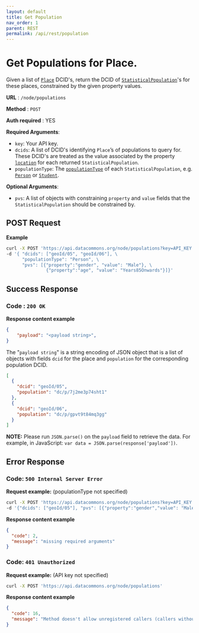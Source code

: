```yaml
---
layout: default
title: Get Population
nav_order: 1
parent: REST
permalink: /api/rest/population
---
```


# Get Populations for Place.

Given a list of [`Place`](https://browser.datacommons.org/kg?dcid=Place) DCID's,
return the DCID of
[`StatisticalPopulation`](https://browser.datacommons.org/kg?dcid=StatisticalPopulation)'s
for these places, constrained by the given property values.

**URL** : `/node/populations`

**Method** : `POST`

**Auth required** : YES
<!--- TODO: add link to instructions to get an API key --->

**Required Arguments**:

*   `key`: Your API key.
*   `dcids`: A list of DCID's identifying `Place`’s of populations to query for.
    These DCID's are treated as the value associated by the property
    [`location`](https://browser.datacommons.org/kg?dcid=location) for each
    returned `StatisticalPopulation`.
*   `populationType`: The
    [`populationType`](https://browser.datacommons.org/kg?dcid=populationType)
    of each `StatisticalPopulation`, e.g.
    [`Person`](https://browser.datacommons.org/kg?dcid=Person) or
    [`Student`](https://browser.datacommons.org/kg?dcid=Student).

**Optional Arguments**:

*   `pvs`: A list of objects with constraining `property` and `value` fields
    that the `StatisticalPopulation` should be constrained by.

## POST Request

**Example**

```bash
curl -X POST 'https://api.datacommons.org/node/populations?key=API_KEY' \
-d '{ "dcids": ["geoId/05", "geoId/06"], \
      "populationType": "Person", \
      "pvs": [{"property":"gender", "value": "Male"}, \
               {"property":"age", "value": "Years85Onwards"}]}'
```

## Success Response

### **Code** : `200 OK`

**Response content example**

```json
{
    "payload": "<payload string>",
}
```

The "`payload string`" is a string encoding of JSON object that is a list of
objects with fields `dcid` for the place and `population` for the corresponding
population DCID.

```json
[
  {
    "dcid": "geoId/05",
    "population": "dc/p/7j2me3p74sht1"
  },
  {
    "dcid": "geoId/06",
    "population": "dc/p/gpvt9t84mq3gg"
  }
]
```

**NOTE:** Please run `JSON.parse()` on the `payload` field to retrieve the data.
For example, in JavaScript: `var data = JSON.parse(response['payload'])`.

## Error Response

### **Code**: `500 Internal Server Error`

**Request example:** (populationType not specified)

```bash
curl -X POST 'https://api.datacommons.org/node/populations?key=API_KEY' \
-d '{"dcids": ["geoId/05"], "pvs": [{"property":"gender","value": "Male"}]}'
```

**Response content example**

```json
{
  "code": 2,
  "message": "missing required arguments"
}
```

### **Code**: `401 Unauthorized`

**Request example:** (API key not specified)

```bash
curl -X POST 'https://api.datacommons.org/node/populations'
```

**Response content example**

```json
{
  "code": 16,
  "message": "Method doesn't allow unregistered callers (callers without established identity). Please use API Key or other form of API consumer identity to call this API."
}
```